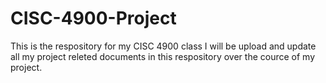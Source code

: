 # CISC-4900-Project
This is the respository for my CISC 4900 class
I will be upload and update all my project releted documents in this respository over the cource of my project. 

